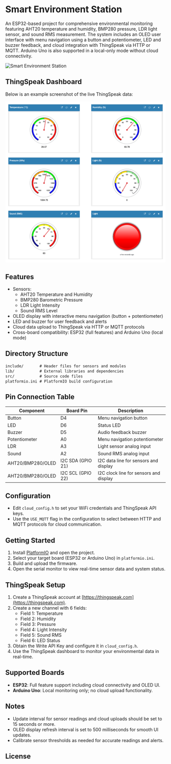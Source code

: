 # Smart Environment Station

An ESP32-based project for comprehensive environmental monitoring featuring AHT20 temperature and humidity, BMP280 pressure, LDR light sensor, and sound RMS measurement. The system includes an OLED user interface with menu navigation using a button and potentiometer, LED and buzzer feedback, and cloud integration with ThingSpeak via HTTP or MQTT. Arduino Uno is also supported in a local-only mode without cloud connectivity.

![Smart Environment Station](images/station.png)

## ThingSpeak Dashboard

Below is an example screenshot of the live ThingSpeak data:

![ThingSpeak Dashboard](images/cloud.png)

## Features

- Sensors:
  - AHT20 Temperature and Humidity
  - BMP280 Barometric Pressure
  - LDR Light Intensity
  - Sound RMS Level
- OLED display with interactive menu navigation (button + potentiometer)
- LED and buzzer for user feedback and alerts
- Cloud data upload to ThingSpeak via HTTP or MQTT protocols
- Cross-board compatibility: ESP32 (full features) and Arduino Uno (local mode)

## Directory Structure

```
include/       # Header files for sensors and modules
lib/           # External libraries and dependencies
src/           # Source code files
platformio.ini # PlatformIO build configuration
```

## Pin Connection Table

| Component  | Board Pin | Description                      |
|------------|------------|--------------------------------|
| Button     | D4         | Menu navigation button          |
| LED        | D6         | Status LED                     |
| Buzzer     | D5         | Audio feedback buzzer           |
| Potentiometer | A0       | Menu navigation potentiometer   |
| LDR        | A3         | Light sensor analog input       |
| Sound      | A2         | Sound RMS analog input          |
| AHT20/BMP280/OLED | I2C SDA (GPIO 21) | I2C data line for sensors and display |
| AHT20/BMP280/OLED | I2C SCL (GPIO 22) | I2C clock line for sensors and display|

## Configuration

- Edit `cloud_config.h` to set your WiFi credentials and ThingSpeak API keys.
- Use the `USE_MQTT` flag in the configuration to select between HTTP and MQTT protocols for cloud communication.

## Getting Started

1. Install [PlatformIO](https://platformio.org/) and open the project.
2. Select your target board (ESP32 or Arduino Uno) in `platformio.ini`.
3. Build and upload the firmware.
4. Open the serial monitor to view real-time sensor data and system status.

## ThingSpeak Setup

1. Create a ThingSpeak account at [https://thingspeak.com](https://thingspeak.com).
2. Create a new channel with 6 fields:
   - Field 1: Temperature
   - Field 2: Humidity
   - Field 3: Pressure
   - Field 4: Light Intensity
   - Field 5: Sound RMS
   - Field 6: LED Status
3. Obtain the Write API Key and configure it in `cloud_config.h`.
4. Use the ThingSpeak dashboard to monitor your environmental data in real-time.

## Supported Boards

- **ESP32**: Full feature support including cloud connectivity and OLED UI.
- **Arduino Uno**: Local monitoring only; no cloud upload functionality.

## Notes

- Update interval for sensor readings and cloud uploads should be set to 15 seconds or more.
- OLED display refresh interval is set to 500 milliseconds for smooth UI updates.
- Calibrate sensor thresholds as needed for accurate readings and alerts.

## License


